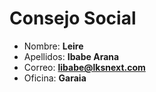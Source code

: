 # Consejo Social

- Nombre: **Leire**
- Apellidos: **Ibabe Arana**
- Correo: **<libabe@lksnext.com>**
- Oficina: **Garaia**
